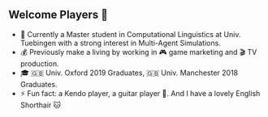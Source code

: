 ## Welcome Players 👋

- 🌱 Currently a Master student in Computational Linguistics at Univ. Tuebingen with a strong interest in Multi-Agent Simulations. 
- 💰 Previously make a living by working in 🎮 game marketing and 🎬 TV production.
- 🎓 🇬🇧 Univ. Oxford 2019 Graduates, 🇬🇧 Univ. Manchester 2018 Graduates.
- ⚡ Fun fact: a Kendo player, a guitar player 🎸. And I have a lovely English Shorthair 🐱
